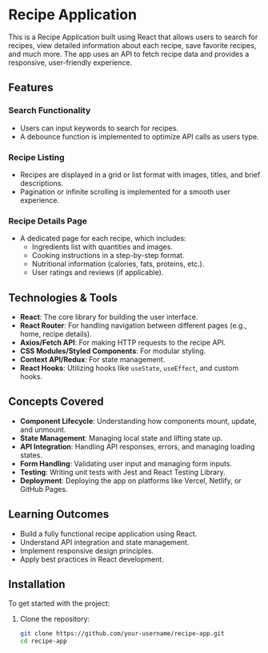 # Recipe Application

This is a Recipe Application built using React that allows users to search for recipes, view detailed information about each recipe, save favorite recipes, and much more. The app uses an API to fetch recipe data and provides a responsive, user-friendly experience.

## Features

### Search Functionality
- Users can input keywords to search for recipes.
- A debounce function is implemented to optimize API calls as users type.

### Recipe Listing
- Recipes are displayed in a grid or list format with images, titles, and brief descriptions.
- Pagination or infinite scrolling is implemented for a smooth user experience.

### Recipe Details Page
- A dedicated page for each recipe, which includes:
  - Ingredients list with quantities and images.
  - Cooking instructions in a step-by-step format.
  - Nutritional information (calories, fats, proteins, etc.).
  - User ratings and reviews (if applicable).

## Technologies & Tools

- **React**: The core library for building the user interface.
- **React Router**: For handling navigation between different pages (e.g., home, recipe details).
- **Axios/Fetch API**: For making HTTP requests to the recipe API.
- **CSS Modules/Styled Components**: For modular styling.
- **Context API/Redux**: For state management.
- **React Hooks**: Utilizing hooks like `useState`, `useEffect`, and custom hooks.

## Concepts Covered

- **Component Lifecycle**: Understanding how components mount, update, and unmount.
- **State Management**: Managing local state and lifting state up.
- **API Integration**: Handling API responses, errors, and managing loading states.
- **Form Handling**: Validating user input and managing form inputs.
- **Testing**: Writing unit tests with Jest and React Testing Library.
- **Deployment**: Deploying the app on platforms like Vercel, Netlify, or GitHub Pages.

## Learning Outcomes

- Build a fully functional recipe application using React.
- Understand API integration and state management.
- Implement responsive design principles.
- Apply best practices in React development.

## Installation

To get started with the project:

1. Clone the repository:
   ```bash
   git clone https://github.com/your-username/recipe-app.git
   cd recipe-app
